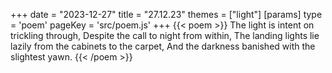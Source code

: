 +++
date = "2023-12-27"
title = "27.12.23"
themes = ["light"]
[params]
  type = 'poem'
  pageKey = 'src/poem.js'
+++
{{< poem >}}
The light is intent on trickling through,
Despite the call to night from within,
The landing lights lie lazily from the cabinets to the carpet,
And the darkness banished with the slightest yawn.
{{< /poem >}}